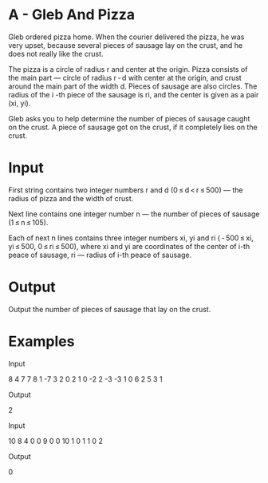 # A - Gleb And Pizza 

Gleb ordered pizza home. When the courier delivered the pizza, he was very upset, because several pieces of sausage lay on the crust, and he does not really like the crust.

The pizza is a circle of radius r and center at the origin. Pizza consists of the main part — circle of radius r - d with center at the origin, and crust around the main part of the width d. Pieces of sausage are also circles. The radius of the i -th piece of the sausage is ri, and the center is given as a pair (xi, yi).

Gleb asks you to help determine the number of pieces of sausage caught on the crust. A piece of sausage got on the crust, if it completely lies on the crust.

# Input

First string contains two integer numbers r and d (0 ≤ d < r ≤ 500) — the radius of pizza and the width of crust.

Next line contains one integer number n — the number of pieces of sausage (1 ≤ n ≤ 105).

Each of next n lines contains three integer numbers xi, yi and ri ( - 500 ≤ xi, yi ≤ 500, 0 ≤ ri ≤ 500), where xi and yi are coordinates of the center of i-th peace of sausage, ri — radius of i-th peace of sausage.

# Output

Output the number of pieces of sausage that lay on the crust.

# Examples


Input

8 4
7
7 8 1
-7 3 2
0 2 1
0 -2 2
-3 -3 1
0 6 2
5 3 1

Output

2

Input

10 8
4
0 0 9
0 0 10
1 0 1
1 0 2

Output

0